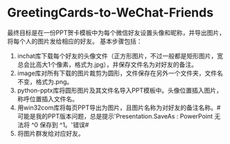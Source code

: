 # GreetingCards-to-WeChat-Friends
最终目标是在一份PPT贺卡模板中为每个微信好友设置头像和昵称，并导出图片，将每个人的图片发给相应的好友。
基本步骤包括：
1. inchat库下载每个好友的头像文件（正方形图片，不过一般都是矩形图片，宽总会比高大1个像素，格式为.jpg），并保存文件名为对好友的备注。
2. image库对所有下载的图片裁剪为圆形，文件保存在另外一个文件夹，文件名不变，格式为.png。
3. python-pptx库将圆形图片及其文件名导入PPT模板中。头像位置插入图片，称呼位置插入文件名。
4. 用win32com库将每页PPT导出为图片，且图片名称为对好友的备注名称。#可能是我的PPT版本问题，总是提示'Presentation.SaveAs : PowerPoint 无法将 ^0 保存到 ^1。'错误#
5. 将图片群发给对应好友。
